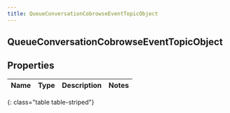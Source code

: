 ```yaml
---
title: QueueConversationCobrowseEventTopicObject
---
```

## QueueConversationCobrowseEventTopicObject


## Properties

| Name | Type | Description | Notes |
| ------------ | ------------- | ------------- | ------------- |
{: class="table table-striped"}




